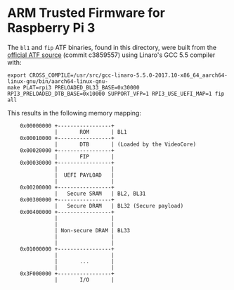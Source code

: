 ARM Trusted Firmware for Raspberry Pi 3
=======================================

The `bl1` and `fip` ATF binaries, found in this directory, were built from
the [official ATF source](https://github.com/ARM-software/arm-trusted-firmware)
(commit c3859557) using Linaro's GCC 5.5 compiler with:

```
export CROSS_COMPILE=/usr/src/gcc-linaro-5.5.0-2017.10-x86_64_aarch64-linux-gnu/bin/aarch64-linux-gnu-
make PLAT=rpi3 PRELOADED_BL33_BASE=0x30000 RPI3_PRELOADED_DTB_BASE=0x10000 SUPPORT_VFP=1 RPI3_USE_UEFI_MAP=1 fip all
```

This results in the following memory mapping:

```
    0x00000000 +-----------------+
               |       ROM       | BL1
    0x00010000 +-----------------+
               |       DTB       | (Loaded by the VideoCore)
    0x00020000 +-----------------+
               |       FIP       |
    0x00030000 +-----------------+
               |                 |
               |  UEFI PAYLOAD   |
               |                 |
    0x00200000 +-----------------+
               |   Secure SRAM   | BL2, BL31
    0x00300000 +-----------------+
               |   Secure DRAM   | BL32 (Secure payload)
    0x00400000 +-----------------+
               |                 |
               |                 |
               | Non-secure DRAM | BL33
               |                 |
               |                 |
    0x01000000 +-----------------+
               |                 |
               |       ...       |
               |                 |
    0x3F000000 +-----------------+
               |       I/O       |
```
